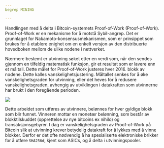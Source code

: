 ```yaml
---
begrep MINING

---
```

Handlingen med å delta i Bitcoin-systemets Proof-of-Work (Proof-of-Work). Proof-of-Work er en mekanisme for å motstå Sybil-angrep. Det er grunnlaget for Nakamoto-konsensusmekanismen, som er prinsippet som brukes for å etablere enighet om en enkelt versjon av den distribuerte hovedboken mellom de ulike nodene i nettverket.

Nærmere bestemt er utvinning søket etter en verdi som, når den sendes gjennom en tilfeldig matematisk funksjon, gir et resultat som er lavere enn et måltall. Dette målet for Proof-of-Work justeres hver 2016. blokk av nodene. Dette kalles vanskelighetsjustering. Måltallet senkes for å øke vanskelighetsgraden for utvinning, eller det heves for å redusere vanskelighetsgraden, avhengig av utviklingen i datakraften som utvinnerne har brukt i den foregående perioden.

![](../../dictionnaire/assets/34.webp)

Dette arbeidet som utføres av utvinnere, belønnes for hver gyldige blokk som blir funnet. Vinneren mottar en monetær belønning, som består av blokktilskuddet (opprettelse av nye bitcoins ex nihilo) og transaksjonsgebyrer. I dag er vanskelighetsgraden av Proof-of-Work på Bitcoin slik at utvinning krever betydelig datakraft for å lykkes med å vinne blokker. Derfor er det ofte nødvendig å ha spesialiserte elektroniske brikker for å utføre `SHA256d`, kjent som ASICs, og å delta i utvinningspooler.